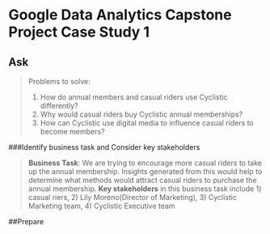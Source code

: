 # Google Data Analytics Capstone Project Case Study 1

## Ask
>Problems to solve:
>1. How do annual members and casual riders use Cyclistic differently?
>3. Why would casual riders buy Cyclistic annual memberships?
>4. How can Cyclistic use digital media to influence casual riders to become members?

###Identify business task and Consider key stakeholders
> **Business Task**: We are trying to encourage more casual riders to take up the annual membership.
> Insights generated from this would help to determine what methods would attract casual riders to purchase the annual membership.
> **Key stakeholders** in this business task include 1) casual riers, 2) Lily Moreno(Director of Marketing), 3) Cyclistic Marketing team, 4) Cyclistic Executive team

##Prepare
